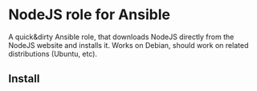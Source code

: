 # NodeJS role for Ansible

A quick&dirty Ansible role, that downloads NodeJS directly from the NodeJS website and installs it. Works on Debian, should work on related distributions (Ubuntu, etc).

## Install

